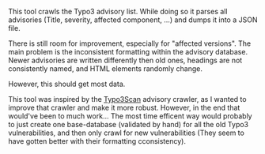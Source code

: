 This tool crawls the Typo3 advisory list. While doing so it parses all advisories (Title, severity, affected component, ...) and dumps it into a JSON file. 

There is still room for improvement, especially for "affected versions". The main problem is the inconsistent formatting within the advisory database. Newer advisories are written differently then old ones, headings are not consistently named, and HTML elements randomly change.

However, this should get most data.

This tool was inspired by the [Typo3Scan](https://github.com/whoot/Typo3Scan) advisory crawler, as I wanted to improve that crawler and make it more robust. However, in the end that would've been to much work... The most time efficent way would probably to just create one base-database (validated by hand) for all the old Typo3 vulnerabilities, and then only crawl for new vulnerabilities (They seem to have gotten better with their formatting cconsistency).
